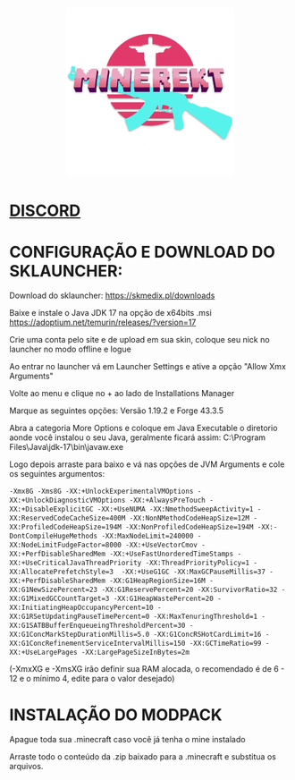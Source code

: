 <h1 align="center">
  <a href="https://discord.gg/QXFKXaTRHB">
    <picture>
      <img alt="MINEREKT" src="https://github.com/Vedming/MINEREKT/blob/main/icon.png?raw=true" width="300">
    </picture>
  </a>
</h1>

# [DISCORD](https://discord.gg/QXFKXaTRHB)

# CONFIGURAÇÃO E DOWNLOAD DO SKLAUNCHER:

Download do sklauncher: https://skmedix.pl/downloads 

Baixe e instale o Java JDK 17 na opção de x64bits .msi https://adoptium.net/temurin/releases/?version=17

Crie uma conta pelo site e de upload em sua skin, coloque seu nick no launcher no modo offline e logue

Ao entrar no launcher vá em Launcher Settings e ative a opção "Allow Xmx Arguments"

Volte ao menu e clique no + ao lado de Installations Manager

Marque as seguintes opções: Versão 1.19.2 e Forge 43.3.5

Abra a categoria More Options e coloque em Java Executable o diretorio aonde você instalou o seu Java, geralmente ficará assim: C:\Program Files\Java\jdk-17\bin\javaw.exe

Logo depois arraste para baixo e vá nas opções de JVM Arguments e cole os seguintes argumentos:

```
-Xmx8G -Xms8G -XX:+UnlockExperimentalVMOptions -XX:+UnlockDiagnosticVMOptions -XX:+AlwaysPreTouch -XX:+DisableExplicitGC -XX:+UseNUMA -XX:NmethodSweepActivity=1 -XX:ReservedCodeCacheSize=400M -XX:NonNMethodCodeHeapSize=12M -XX:ProfiledCodeHeapSize=194M -XX:NonProfiledCodeHeapSize=194M -XX:-DontCompileHugeMethods -XX:MaxNodeLimit=240000 -XX:NodeLimitFudgeFactor=8000 -XX:+UseVectorCmov -XX:+PerfDisableSharedMem -XX:+UseFastUnorderedTimeStamps -XX:+UseCriticalJavaThreadPriority -XX:ThreadPriorityPolicy=1 -XX:AllocatePrefetchStyle=3  -XX:+UseG1GC -XX:MaxGCPauseMillis=37 -XX:+PerfDisableSharedMem -XX:G1HeapRegionSize=16M -XX:G1NewSizePercent=23 -XX:G1ReservePercent=20 -XX:SurvivorRatio=32 -XX:G1MixedGCCountTarget=3 -XX:G1HeapWastePercent=20 -XX:InitiatingHeapOccupancyPercent=10 -XX:G1RSetUpdatingPauseTimePercent=0 -XX:MaxTenuringThreshold=1 -XX:G1SATBBufferEnqueueingThresholdPercent=30 -XX:G1ConcMarkStepDurationMillis=5.0 -XX:G1ConcRSHotCardLimit=16 -XX:G1ConcRefinementServiceIntervalMillis=150 -XX:GCTimeRatio=99 -XX:+UseLargePages -XX:LargePageSizeInBytes=2m
```

(-XmxXG e -XmsXG irão definir sua RAM alocada, o recomendado é de 6 - 12 e o mínimo 4, edite para o valor desejado)

# INSTALAÇÃO DO MODPACK

Apague toda sua .minecraft caso você já tenha o mine instalado

Arraste todo o conteúdo da .zip baixado para a .minecraft e substitua os arquivos.
